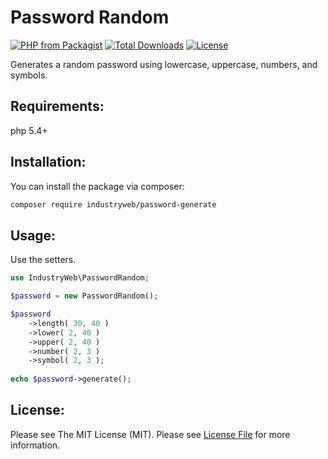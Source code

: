 # Password Random

[![PHP from Packagist](https://img.shields.io/packagist/php-v/industryweb/password-random.svg)]()
[![Total Downloads](https://img.shields.io/packagist/dt/industryweb/password-random.svg)](https://packagist.org/packages/industryweb/password-random)
[![License](https://img.shields.io/packagist/l/industryweb/password-random.svg)](https://packagist.org/packages/industryweb/password-random)

Generates a random password using lowercase, uppercase, numbers, and symbols.

## Requirements:  
php  5.4+


## Installation:
You can install the package via composer:

```bash
composer require industryweb/password-generate
```

## Usage:
Use the setters.

```php
use IndustryWeb\PasswordRandom;

$password = new PasswordRandom();

$password
	->length( 30, 40 )
	->lower( 2, 40 )
	->upper( 2, 40 )
	->number( 2, 3 )
	->symbol( 2, 3 );
	
echo $password->generate();

```

## License: 
Please see The MIT License (MIT). Please see [License File](LICENSE.md) for more information.
